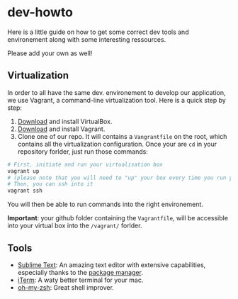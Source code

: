 dev-howto
=========

Here is a little guide on how to get some correct dev tools and environement along with some interesting ressources.

Please add your own as well!

## Virtualization

In order to all have the same dev. environement to develop our application, we use Vagrant, a command-line virtualization tool. Here is a quick step by step:

1. [Download](https://www.virtualbox.org/wiki/Downloads) and install VirtualBox.
2. [Download](https://www.vagrantup.com/downloads.html) and install Vagrant.
3. Clone one of our repo. It will contains a `Vangrantfile` on the root, which contains all the virtualization configuration. Once your are `cd` in your repository forlder, just run those commands:

```bash
# First, initiate and run your virtualisation box
vagrant up
# (please note that you will need to "up" your box every time you run your computer or after a certain timeout)
# Then, you can ssh into it
vagrant ssh
```

You will then be able to run commands into the right environement.

**Important**: your github folder containing the `Vagrantfile`, will be accessible into your virtual box into the `/vagrant/` forlder.

## Tools

- [Sublime Text](http://www.sublimetext.com/3): An amazing text editor with extensive capabilities, especially thanks to the [package manager](https://sublime.wbond.net/installation). 
- [iTerm](http://iterm2.com/): A waty better terminal for your mac.
- [oh-my-zsh](https://github.com/robbyrussell/oh-my-zsh): Great shell improver.
